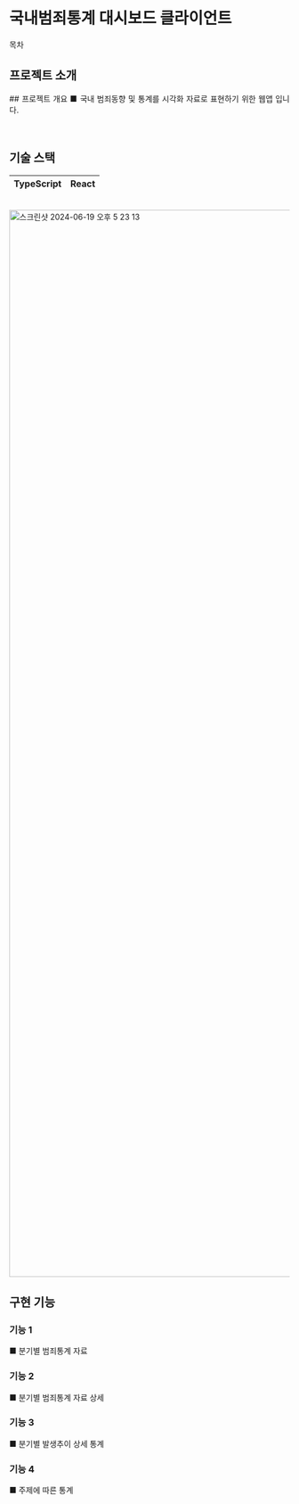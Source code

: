 # 국내범죄통계 대시보드 클라이언트

목차

## 프로젝트 소개

<p align="justify">
## 프로젝트 개요
■ 국내 범죄동향 및 통계를 시각화 자료로 표현하기 위한 웹앱 입니다.
</p>

<br>

## 기술 스택

| TypeScript | React | 
| :--------: | :--------: |
<br>

<img width="1915" alt="스크린샷 2024-06-19 오후 5 23 13" src="https://github.com/KimJeju/crime_dash_board_client_deploy/assets/80661467/732acc78-b5a3-4695-9b5b-0623119806af">

## 구현 기능

### 기능 1
■ 분기별 범죄통계 자료

### 기능 2
■ 분기별 범죄통계 자료 상세 

### 기능 3
■ 분기별 발생추이 상세 통계

### 기능 4
■ 주제에 따른 통계


<br>



